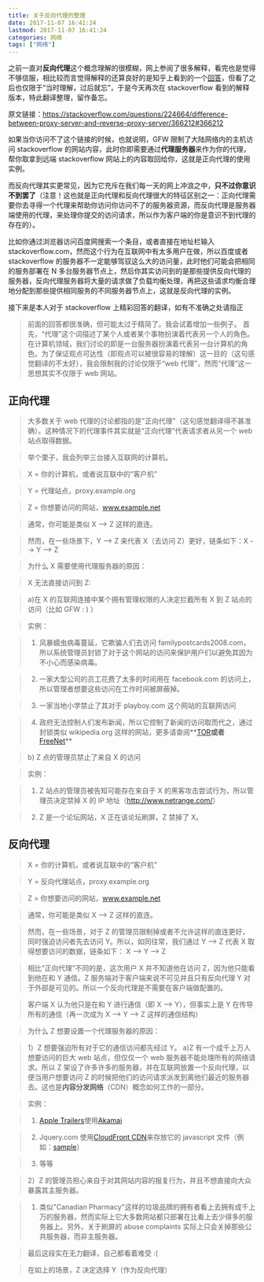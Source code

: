 ```yaml
---
title: 关于反向代理的整理
date: 2017-11-07 16:41:24
lastmod: 2017-11-07 16:41:24
categories: 网络
tags: ["网络"]
---
```


之前一直对**反向代理**这个概念理解的很模糊，网上参阅了很多解释，看完也是觉得不够信服，相比较而言觉得解释的还算良好的是知乎上看到的一个[回答](https://www.zhihu.com/question/24723688)，但看了之后也仅限于“当时理解，过后就忘”，于是今天再次在 stackoverflow 看到的解释版本，特此翻译整理，留作备忘。

<!--more-->

原文链接：<a href="https://stackoverflow.com/questions/224664/difference-between-proxy-server-and-reverse-proxy-server/366212#366212">https://stackoverflow.com/questions/224664/difference-between-proxy-server-and-reverse-proxy-server/366212#366212</a>

如果当你访问不了这个链接的时候，也就说明，GFW 限制了大陆网络内的主机访问 stackoverflow 的网站内容，此时你即需要通过**代理服务器**来作为你的代理，帮你取拿到远端 stackoverflow 网站上的内容取回给你，这就是正向代理的使用实例。

而反向代理其实更常见，因为它充斥在我们每一天的网上冲浪之中，**只不过你意识不到罢了**（注意！这也就是正向代理和反向代理很大的特征区别之一：正向代理需要你去寻得一个代理来帮助你访问你访问不了的服务器资源，而反向代理是服务器端使用的代理，来处理你提交的访问请求，所以作为客户端的你是意识不到代理的存在的）。

比如你通过浏览器访问百度网搜索一个条目，或者直接在地址栏输入 stackoverflow.com，然而这个行为在互联网中有太多用户在做，所以百度或者 stackoverflow 的服务器不一定能够驾驭这么大的访问量，此时他们可能会把相同的服务部署在 N 多台服务器节点上，然后你其实访问到的是那些提供反向代理的服务器，反向代理服务器将大量的请求做了负载均衡处理，再把这些请求均衡合理地分配到那些提供相同服务的不同服务器节点上，这就是反向代理的实例。

接下来是本人对于 stackoverflow 上精彩回答的翻译，如有不准确之处请指正

> 前面的回答都很准确，但可能太过于精简了。我会试着增加一些例子。
> 首先，“代理”这个词描述了某个人或者某个事物扮演着代表另一个人的角色。在计算机领域，我们讨论的即是一台服务器扮演着代表另一台计算机的角色。为了保证观点可达性（即观点可以被很容易的理解）这一目的（这句感觉翻译的不太好），我会限制我的讨论仅限于“web 代理”，然而“代理”这一思想其实不仅限于 web 网站。

## 正向代理

> 大多数关于 web 代理的讨论都指的是"正向代理"（这句感觉翻译得不甚准确）。这种情况下的代理事件其实就是“正向代理”代表请求者从另一个 web 站点取得数据。

> 举个栗子，我会列举三台接入互联网的计算机。

> X = 你的计算机，或者说互联中的“客户机”

> Y = 代理站点，proxy.example.org

> Z = 你想要访问的网站，www.example.net

> 通常，你可能是类似 X --> Z 这样的直连。

> 然而，在一些场景下，Y --> Z 来代表 X（去访问 Z）更好，链条如下：X --> Y --> Z

> 为什么 X 需要使用代理服务器的原因：

> X 无法直接访问到 Z:

> a)在 X 的互联网连接中某个拥有管理权限的人决定拦截所有 X 到 Z 站点的访问（比如 GFW : ) ）

> 实例：

> 1. 风暴蠕虫病毒蔓延，它欺骗人们去访问 familypostcards2008.com，所以系统管理员封锁了对于这个网站的访问来保护用户们以避免其因为不小心而感染病毒。

> 2. 一家大型公司的员工花费了太多的时间用在 facebook.com 的访问上，所以管理者想要这些访问在工作时间被屏蔽掉。

> 3. 一家当地小学禁止了其对于 playboy.com 这个网站的互联网访问

> 4. 政府无法控制人们发布新闻，所以它控制了新闻的访问取而代之，通过封锁类似 wikipedia.org 这样的网站，更多请查阅**<a href="http://www.onion-router.net/">TOR</a>**或者**<a href="http://freenetproject.org/">FreeNet</a>**

> b) Z 点的管理员禁止了来自 X 的访问

> 实例：

> 1. Z 站点的管理员被告知可能存在来自于 X 的黑客攻击尝试行为，所以管理员决定禁掉 X 的 IP 地址（<a href="http://www.netrange.com/">http://www.netrange.com/</a>）

> 2. Z 是一个论坛网站，X 正在该论坛刷屏。Z 禁掉了 X。

## 反向代理

> X = 你的计算机，或者说互联中的“客户机”

> Y = 反向代理站点，proxy.example.org

> Z = 你想要访问的网站，www.example.net

> 通常，你可能是类似 X --> Z 这样的直连。

> 然而，在一些场景，对于 Z 的管理员限制掉或者不允许这样的直连更好，同时强迫访问者先去访问 Y。所以，如同往常，我们通过 Y --> Z 代表 X 取得想要访问的数据，链条如下： X --> Y --> Z

> 相比“正向代理”不同的是，这次用户 X 并不知道他在访问 Z，因为他只能看到他在和 Y 通信。Z 服务端对于客户端来说不可见并且只有反向代理 Y 对于外部是可见的。所以一个反向代理是不需要在客户端做配置的。

> 客户端 X 认为他只是在和 Y 进行通信（即 X --> Y），但事实上是 Y 在传导所有的通信（再一次成为 X --> Y --> Z 这样的通信结构）

> 为什么 Z 想要设置一个代理服务器的原因：

> 1）Z 想要强迫所有对于它的通信访问都先经过 Y。
> a)Z 有一个成千上万人想要访问的巨大 web 站点，但仅仅一个 web 服务器不能处理所有的网络请求。所以 Z 架设了许多许多的服务器，并在互联网放置一个反向代理，以便当用户想要访问 Z 的时候把他们的访问请求派发到离他们最近的服务器去。这也是**内容分发网络**（CDN）概念如何工作的一部分。

> 实例：

> 1. <a href="http://trailers.apple.com/trailers/">Apple Trailers</a>使用<a href="https://www.akamai.com/">Akamai</a>

> 2. Jquery.com 使用<a href="http://aws.amazon.com/s3/">CloudFront CDN</a>来存放它的 javascript 文件（例如：<a href="http://static.jquery.com/files/rocker/scripts/custom.js">sample</a>）

> 3. 等等

> 2）Z 的管理员担心来自于对其网站内容的报复行为，并且不想直接向大众暴露其主服务器。

> 1. 类似"Canadian Pharmacy"这样的垃圾品牌的拥有者看上去拥有成千上万的服务器，然而实际上它大多数网站都只部署在比看上去少得多的服务器上。另外，关于刷屏的 abuse complaints 实际上只会关掉那些公共服务器，而非主服务器。

> 最后这段实在无力翻译，自己都看着难受 :(

> 在如上的场景，Z 决定选择 Y（作为反向代理）
